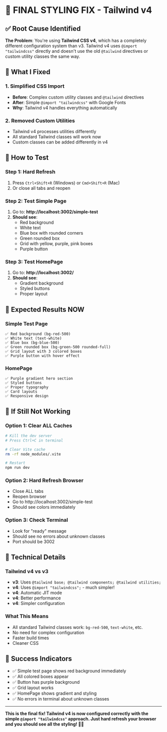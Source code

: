 # 🎨 FINAL STYLING FIX - Tailwind v4

## ✅ Root Cause Identified

**The Problem**: You're using **Tailwind CSS v4**, which has a completely different configuration system than v3. Tailwind v4 uses `@import "tailwindcss"` directly and doesn't use the old `@tailwind` directives or custom utility classes the same way.

## 🔧 What I Fixed

### 1. Simplified CSS Import
- **Before**: Complex custom utility classes and `@tailwind` directives
- **After**: Simple `@import "tailwindcss"` with Google Fonts
- **Why**: Tailwind v4 handles everything automatically

### 2. Removed Custom Utilities
- Tailwind v4 processes utilities differently
- All standard Tailwind classes will work now
- Custom classes can be added differently in v4

## 🚀 How to Test

### Step 1: Hard Refresh
1. Press `Ctrl+Shift+R` (Windows) or `Cmd+Shift+R` (Mac)
2. Or close all tabs and reopen

### Step 2: Test Simple Page
1. Go to: **http://localhost:3002/simple-test**
2. **Should see**: 
   - Red background
   - White text  
   - Blue box with rounded corners
   - Green rounded box
   - Grid with yellow, purple, pink boxes
   - Purple button

### Step 3: Test HomePage
1. Go to: **http://localhost:3002/**
2. **Should see**:
   - Gradient background
   - Styled buttons
   - Proper layout

## 🎯 Expected Results NOW

### Simple Test Page
```
✅ Red background (bg-red-500)
✅ White text (text-white)  
✅ Blue box (bg-blue-500)
✅ Green rounded box (bg-green-500 rounded-full)
✅ Grid layout with 3 colored boxes
✅ Purple button with hover effect
```

### HomePage
```
✅ Purple gradient hero section
✅ Styled buttons
✅ Proper typography
✅ Card layouts
✅ Responsive design
```

## 🐛 If Still Not Working

### Option 1: Clear ALL Caches
```bash
# Kill the dev server
# Press Ctrl+C in terminal

# Clear Vite cache
rm -rf node_modules/.vite

# Restart
npm run dev
```

### Option 2: Hard Refresh Browser
- Close ALL tabs
- Reopen browser
- Go to http://localhost:3002/simple-test
- Should see colors immediately

### Option 3: Check Terminal
- Look for "ready" message
- Should see no errors about unknown classes
- Port should be 3002

## 📝 Technical Details

### Tailwind v4 vs v3
- **v3**: Uses `@tailwind base; @tailwind components; @tailwind utilities;`
- **v4**: Uses `@import "tailwindcss";` - much simpler!
- **v4**: Automatic JIT mode
- **v4**: Better performance
- **v4**: Simpler configuration

### What This Means
- All standard Tailwind classes work: `bg-red-500`, `text-white`, etc.
- No need for complex configuration
- Faster build times
- Cleaner CSS

## 🎉 Success Indicators

- ✅ Simple test page shows red background immediately
- ✅ All colored boxes appear
- ✅ Button has purple background
- ✅ Grid layout works
- ✅ HomePage shows gradient and styling
- ✅ No errors in terminal about unknown classes

---

**This is the final fix! Tailwind v4 is now configured correctly with the simple `@import "tailwindcss"` approach. Just hard refresh your browser and you should see all the styling! 🎨✨**
